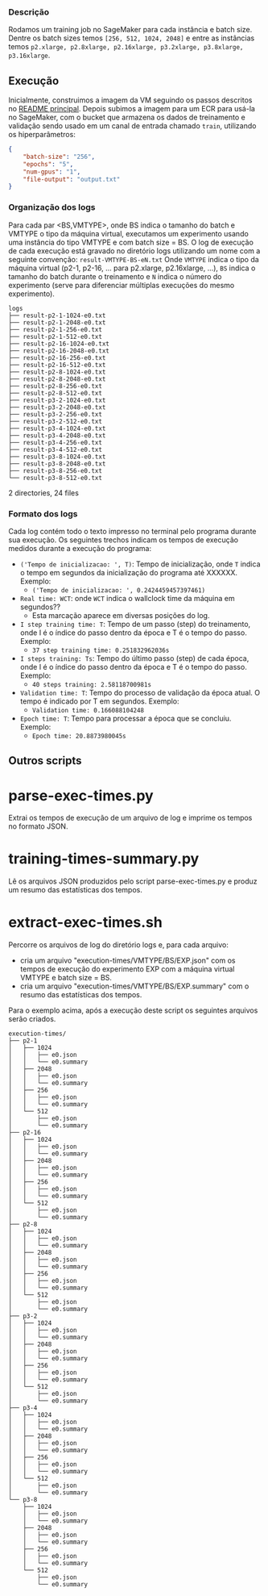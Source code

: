 ### Descrição
Rodamos um training job no SageMaker para cada instância e batch size. Dentre os batch sizes temos `[256, 512, 1024, 2048]` e entre as instâncias temos `p2.xlarge, p2.8xlarge, p2.16xlarge, p3.2xlarge, p3.8xlarge, p3.16xlarge`.

## Execução

Inicialmente, construimos a imagem da VM seguindo os passos descritos no [README principal](https://github.com/lmcad-unicamp/cloud-ML/tree/sagemaker-image#ap%C3%B3s-a-cria%C3%A7%C3%A3o-do-programa).
Depois subimos a imagem para um ECR para usá-la no SageMaker, com o bucket que armazena os dados de treinamento e validação sendo usado em um canal de entrada chamado `train`, utilizando os hiperparâmetros:
```json
{
	"batch-size": "256",
	"epochs": "5",
	"num-gpus": "1",
	"file-output": "output.txt"
}
```


### Organização dos logs

Para cada par <BS,VMTYPE>, onde BS indica o tamanho do batch e VMTYPE o tipo da máquina virtual, executamos um experimento usando uma instância do tipo VMTYPE e com batch size = BS.
O log de execução de cada execução está gravado no diretório logs utilizando um nome com a seguinte convenção:
``result-VMTYPE-BS-eN.txt``
Onde ``VMTYPE`` indica o tipo da máquina virtual (p2-1, p2-16, ... para p2.xlarge, p2.16xlarge, ...), ``BS`` indica o tamanho do batch durante o treinamento e ``N`` indica o número do experimento (serve para diferenciar múltiplas execuções do mesmo experimento).

```
logs
├── result-p2-1-1024-e0.txt
├── result-p2-1-2048-e0.txt
├── result-p2-1-256-e0.txt
├── result-p2-1-512-e0.txt
├── result-p2-16-1024-e0.txt
├── result-p2-16-2048-e0.txt
├── result-p2-16-256-e0.txt
├── result-p2-16-512-e0.txt
├── result-p2-8-1024-e0.txt
├── result-p2-8-2048-e0.txt
├── result-p2-8-256-e0.txt
├── result-p2-8-512-e0.txt
├── result-p3-2-1024-e0.txt
├── result-p3-2-2048-e0.txt
├── result-p3-2-256-e0.txt
├── result-p3-2-512-e0.txt
├── result-p3-4-1024-e0.txt
├── result-p3-4-2048-e0.txt
├── result-p3-4-256-e0.txt
├── result-p3-4-512-e0.txt
├── result-p3-8-1024-e0.txt
├── result-p3-8-2048-e0.txt
├── result-p3-8-256-e0.txt
└── result-p3-8-512-e0.txt
```
2 directories, 24 files

### Formato dos logs

Cada log contém todo o texto impresso no terminal pelo programa durante sua execução. 
Os seguintes trechos indicam os tempos de execução medidos durante a execução do programa:

- ``('Tempo de inicializacao: ', T)``: Tempo de inicialização, onde ``T`` indica o tempo em segundos da inicialização do programa até XXXXXX. Exemplo:
    - ``('Tempo de inicializacao: ', 0.2424459457397461)``
- ``Real time: WCT``: onde ``WCT`` indica o wallclock time da máquina em segundos??
    - Esta marcação aparece em diversas posições do log.
- ``I step training time: T``: Tempo de um passo (step) do treinamento, onde I é o índice do passo dentro da época e T é o tempo do passo. Exemplo:
    - ``37 step training time: 0.251832962036s``
- ``I steps training: Ts``: Tempo do último passo (step) de cada época, onde I é o índice do passo dentro da época e T é o tempo do passo. Exemplo:
    - ``40 steps training: 2.58118700981s``
- ``Validation time: T``: Tempo do processo de validação da época atual. O tempo é indicado por T em segundos. Exemplo:
    - ``Validation time: 0.166088104248``
- ``Epoch time: T``: Tempo para processar a época que se concluiu. Exemplo: 
    - ``Epoch time: 20.8873980045s``



## Outros scripts

# parse-exec-times.py
Extrai os tempos de execução de um arquivo de log e imprime os tempos no formato JSON.

# training-times-summary.py
Lê os arquivos JSON produzidos pelo script parse-exec-times.py e produz um resumo das estatísticas dos tempos.

# extract-exec-times.sh
Percorre os arquivos de log do diretório logs e, para cada arquivo:
- cria um arquivo "execution-times/VMTYPE/BS/EXP.json" com os tempos de execução do experimento EXP com a máquina virtual VMTYPE e batch size = BS.
- cria um arquivo "execution-times/VMTYPE/BS/EXP.summary" com o resumo das estatísticas dos tempos.

Para o exemplo acima, após a execução deste script os seguintes arquivos serão criados.
```
execution-times/
├── p2-1
│   ├── 1024
│   │   ├── e0.json
│   │   └── e0.summary
│   ├── 2048
│   │   ├── e0.json
│   │   └── e0.summary
│   ├── 256
│   │   ├── e0.json
│   │   └── e0.summary
│   └── 512
│       ├── e0.json
│       └── e0.summary
├── p2-16
│   ├── 1024
│   │   ├── e0.json
│   │   └── e0.summary
│   ├── 2048
│   │   ├── e0.json
│   │   └── e0.summary
│   ├── 256
│   │   ├── e0.json
│   │   └── e0.summary
│   └── 512
│       ├── e0.json
│       └── e0.summary
├── p2-8
│   ├── 1024
│   │   ├── e0.json
│   │   └── e0.summary
│   ├── 2048
│   │   ├── e0.json
│   │   └── e0.summary
│   ├── 256
│   │   ├── e0.json
│   │   └── e0.summary
│   └── 512
│       ├── e0.json
│       └── e0.summary
├── p3-2
│   ├── 1024
│   │   ├── e0.json
│   │   └── e0.summary
│   ├── 2048
│   │   ├── e0.json
│   │   └── e0.summary
│   ├── 256
│   │   ├── e0.json
│   │   └── e0.summary
│   └── 512
│       ├── e0.json
│       └── e0.summary
├── p3-4
│   ├── 1024
│   │   ├── e0.json
│   │   └── e0.summary
│   ├── 2048
│   │   ├── e0.json
│   │   └── e0.summary
│   ├── 256
│   │   ├── e0.json
│   │   └── e0.summary
│   └── 512
│       ├── e0.json
│       └── e0.summary
└── p3-8
    ├── 1024
    │   ├── e0.json
    │   └── e0.summary
    ├── 2048
    │   ├── e0.json
    │   └── e0.summary
    ├── 256
    │   ├── e0.json
    │   └── e0.summary
    └── 512
        ├── e0.json
        └── e0.summary
```